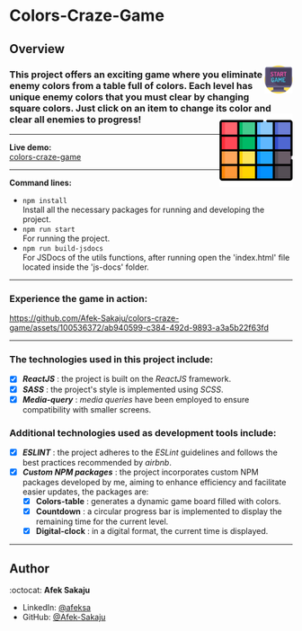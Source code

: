 # Colors-Craze-Game

## Overview

<img src="./readme-resources/game.png" width=50px height=50px align="right">

### This project offers an exciting game where you eliminate enemy colors from a table full of colors. Each level has unique enemy colors that you must clear by changing square colors. Just click on an item to change its color and clear all enemies to progress! <img src="./readme-resources/colors.png" width=130px height=130px align="right"><br />

---

**Live demo:**</br>[colors-craze-game](http://Afek-Sakaju.github.io/colors-craze-game)

---

**Command lines:**

-   `npm install` <br /> Install all the necessary packages for running and developing the project.
-   `npm run start`<br /> For running the project.
-   `npm run build-jsdocs`</br>For JSDocs of the utils functions, after running open the 'index.html' file located inside the 'js-docs' folder.

---

### **Experience the game in action:**

https://github.com/Afek-Sakaju/colors-craze-game/assets/100536372/ab940599-c384-492d-9893-a3a5b22f63fd

---

### The technologies used in this project include:

-   [x] _**ReactJS**_ : the project is built on the _ReactJS_ framework.
-   [x] _**SASS**_ : the project's style is implemented using _SCSS_.
-   [x] _**Media-query**_ : _media queries_ have been employed to ensure compatibility with smaller screens.

### Additional technologies used as development tools include:

-   [x] _**ESLINT**_ : the project adheres to the _ESLint_ guidelines and follows the best practices recommended by _airbnb_.
-   [x] _**Custom NPM packages**_ : the project incorporates custom NPM packages developed by me, aiming to enhance efficiency and facilitate easier updates, the packages are:
    -   [x] **Colors-table** : generates a dynamic game board filled with colors.
    -   [x] **Countdown** : a circular progress bar is implemented to display the remaining time for the current level.
    -   [x] **Digital-clock** : in a digital format, the current time is displayed.

---

## Author

:octocat: **Afek Sakaju**

-   LinkedIn: [@afeksa](https://www.linkedin.com/in/afeksa/)
-   GitHub: [@Afek-Sakaju](https://github.com/Afek-Sakaju)
